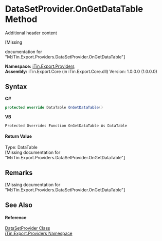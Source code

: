# DataSetProvider.OnGetDataTable Method 
Additional header content 

\[Missing <summary> documentation for "M:iTin.Export.Providers.DataSetProvider.OnGetDataTable"\]

**Namespace:**&nbsp;<a href="88ce2d85-b580-9172-af9f-493dcf584f68">iTin.Export.Providers</a><br />**Assembly:**&nbsp;iTin.Export.Core (in iTin.Export.Core.dll) Version: 1.0.0.0 (1.0.0.0)

## Syntax

**C#**<br />
``` C#
protected override DataTable OnGetDataTable()
```

**VB**<br />
``` VB
Protected Overrides Function OnGetDataTable As DataTable
```


#### Return Value
Type: DataTable<br />\[Missing <returns> documentation for "M:iTin.Export.Providers.DataSetProvider.OnGetDataTable"\]

## Remarks
\[Missing <remarks> documentation for "M:iTin.Export.Providers.DataSetProvider.OnGetDataTable"\]

## See Also


#### Reference
<a href="a5867bf8-44b5-f776-5c3e-e9c1d4f1fc71">DataSetProvider Class</a><br /><a href="88ce2d85-b580-9172-af9f-493dcf584f68">iTin.Export.Providers Namespace</a><br />